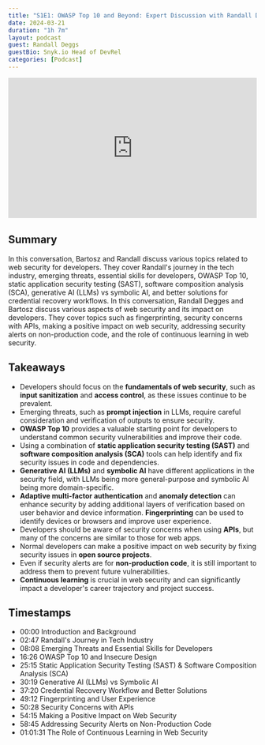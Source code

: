 ```yaml
---
title: "S1E1: OWASP Top 10 and Beyond: Expert Discussion with Randall Degges"
date: 2024-03-21
duration: "1h 7m"
layout: podcast
guest: Randall Deggs
guestBio: Snyk.io Head of DevRel
categories: [Podcast]
---
```

<div class="video-responsive" style="position: relative; padding-bottom: 56.25%; height: 0; margin-bottom: 2rem;">
    <iframe style="position: absolute; top: 0; left: 0; width: 100%; height: 100%;" src="https://www.youtube.com/embed/Kc8ZBMp9loI" frameborder="0" allow="accelerometer; autoplay; clipboard-write; encrypted-media; gyroscope; picture-in-picture" allowfullscreen></iframe>
</div>

## Summary

In this conversation, Bartosz and Randall discuss various topics related to web security for developers. They cover Randall's journey in the tech industry, emerging threats, essential skills for developers, OWASP Top 10, static application security testing (SAST), software composition analysis (SCA), generative AI (LLMs) vs symbolic AI, and better solutions for credential recovery workflows. In this conversation, Randall Degges and Bartosz discuss various aspects of web security and its impact on developers. They cover topics such as fingerprinting, security concerns with APIs, making a positive impact on web security, addressing security alerts on non-production code, and the role of continuous learning in web security.

## Takeaways

- Developers should focus on the **fundamentals of web security**, such as **input sanitization** and **access control**, as these issues continue to be prevalent.
- Emerging threats, such as **prompt injection** in LLMs, require careful consideration and verification of outputs to ensure security.
- **OWASP Top 10** provides a valuable starting point for developers to understand common security vulnerabilities and improve their code.
- Using a combination of **static application security testing (SAST)** and **software composition analysis (SCA)** tools can help identify and fix security issues in code and dependencies.
- **Generative AI (LLMs)** and **symbolic AI** have different applications in the security field, with LLMs being more general-purpose and symbolic AI being more domain-specific.
- **Adaptive multi-factor authentication** and **anomaly detection** can enhance security by adding additional layers of verification based on user behavior and device information. **Fingerprinting** can be used to identify devices or browsers and improve user experience.
- Developers should be aware of security concerns when using **APIs**, but many of the concerns are similar to those for web apps.
- Normal developers can make a positive impact on web security by fixing security issues in **open source projects**.
- Even if security alerts are for **non-production code**, it is still important to address them to prevent future vulnerabilities.
- **Continuous learning** is crucial in web security and can significantly impact a developer's career trajectory and project success.

## Timestamps

- 00:00 Introduction and Background
- 02:47 Randall's Journey in Tech Industry
- 08:08 Emerging Threats and Essential Skills for Developers
- 16:26 OWASP Top 10 and Insecure Design
- 25:15 Static Application Security Testing (SAST) & Software Composition Analysis (SCA)
- 30:19 Generative AI (LLMs) vs Symbolic AI
- 37:20 Credential Recovery Workflow and Better Solutions
- 49:12 Fingerprinting and User Experience
- 50:28 Security Concerns with APIs
- 54:15 Making a Positive Impact on Web Security
- 58:45 Addressing Security Alerts on Non-Production Code
- 01:01:31 The Role of Continuous Learning in Web Security
